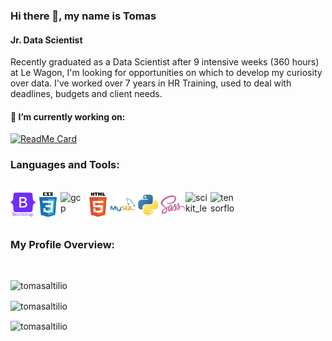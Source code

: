 ### Hi there 👋, my name is Tomas
#### Jr. Data Scientist
<div>
  <p>Recently graduated as a Data Scientist after 9 intensive weeks (360 hours) at Le Wagon, I'm looking for opportunities on which to develop my curiosity over data. I've worked over 7       years in HR Training, used to deal with deadlines, budgets and client needs.</p>

</div>

#### 🔭 I’m currently working on:
 
[![ReadMe Card](https://github-readme-stats.vercel.app/api/pin/?username=tomasaltilio&repo=Discover_Buenos_Aires)](https://github.com/tomasaltilio/Discover_Buenos_Aires)

### Languages and Tools:
<br>
    <a href="https://getbootstrap.com" target="_blank"> 
        <img align='left' src="https://raw.githubusercontent.com/devicons/devicon/master/icons/bootstrap/bootstrap-plain-wordmark.svg" alt="bootstrap" width="40" height="40"/> 
    </a>
    
   <a href="https://www.w3schools.com/css/" target="_blank"> 
    <img align='left' src="https://raw.githubusercontent.com/devicons/devicon/master/icons/css3/css3-original-wordmark.svg" alt="css3" width="40" height="40"/> 
    </a> 
    
   <a href="https://cloud.google.com" target="_blank"> 
    <img align='left' src="https://www.vectorlogo.zone/logos/google_cloud/google_cloud-icon.svg" alt="gcp" width="40" height="40"/>    
    </a>
    
   <a href="https://www.w3.org/html/" target="_blank"> 
    <img align='left' src="https://raw.githubusercontent.com/devicons/devicon/master/icons/html5/html5-original-wordmark.svg" alt="html5" width="40" height="40"/> 
    </a>
    
   <a href="https://www.mysql.com/" target="_blank">
    <img align='left' src="https://raw.githubusercontent.com/devicons/devicon/master/icons/mysql/mysql-original-wordmark.svg" alt="mysql" width="40" height="40"/>
    </a>
    
    
   <a href="https://www.python.org" target="_blank"> 
    <img align='left' src="https://raw.githubusercontent.com/devicons/devicon/master/icons/python/python-original.svg" alt="python" width="40" height="40"/>
    </a>
    
   <a href="https://sass-lang.com" target="_blank">
    <img align='left' src="https://raw.githubusercontent.com/devicons/devicon/master/icons/sass/sass-original.svg" alt="sass" width="40" height="40"/>
    </a>
 
   <a href="https://scikit-learn.org/" target="_blank">
    <img align='left' src="https://upload.wikimedia.org/wikipedia/commons/0/05/Scikit_learn_logo_small.svg" alt="scikit_learn" width="40" height="40"/> 
    </a> 
    
   <a href="https://www.tensorflow.org" target="_blank">
    <img align='left' src="https://www.vectorlogo.zone/logos/tensorflow/tensorflow-icon.svg" alt="tensorflow" width="40" height="40"/> 
    </a>
    
<br>      
<br>     
<br>

### My Profile Overview:

<br>
<p>&nbsp;<img align="left" src="https://github-readme-stats.vercel.app/api?username=tomasaltilio&show_icons=true&locale=en" alt="tomasaltilio" /></p>
<p></p>
<p><img align="center" src="https://github-readme-stats.vercel.app/api/top-langs?username=tomasaltilio&show_icons=true&locale=en&layout=compact" alt="tomasaltilio" /></p>


<p><img align="center" src="https://github-readme-streak-stats.herokuapp.com/?user=tomasaltilio&" alt="tomasaltilio" /></p>
